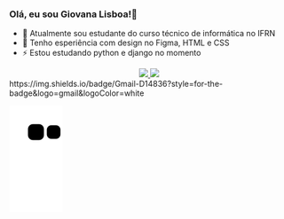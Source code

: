 ### Olá, eu sou Giovana Lisboa!👋


- 🔭 Atualmente sou estudante do curso técnico de informática no IFRN
- 🌱 Tenho esperiência com design no Figma, HTML e CSS
- ⚡ Estou estudando python e django no momento

<div align="center">
  <a href="https://github.com/giovana-lisb">
  <img height="180em" src="https://github-readme-stats.vercel.app/api?username=giovana-lisb&show_icons=true&theme=dracula&include_all_commits=true&count_private=true"/>
  <img height="180em" src="https://github-readme-stats.vercel.app/api/top-langs/?username=giovana-lisb&layout=compact&langs_count=7&theme=dracula"/>
</div>

<a>
  https://img.shields.io/badge/Gmail-D14836?style=for-the-badge&logo=gmail&logoColor=white
</a>

  ![Snake animation](https://github.com/rafaballerini/rafaballerini/blob/output/github-contribution-grid-snake.svg)


